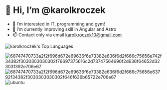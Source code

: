 # 👋 Hi, I’m @karolkroczek
- 👀 I’m interested in IT, programming and gym!
- 🌱 I’m currently improving skill in Angular and Astro
- 📫 Contact only via email karolkroczek10@gmail.com



![karolkroczek's Top Languages](https://github-readme-stats.vercel.app/api/top-langs/?username=karolkroczek&theme=dark&show_icons=true&hide_border=true&layout=compact)

![68747470733a2f2f696d672e69636f6e73382e636f6d2f666c75656e742f34382f3030303030302f76697375616c2d73747564696f2d636f64652d323031392e706e67](https://github.com/user-attachments/assets/64b4106c-7c4c-4cda-879b-4c746eba83b3)
![68747470733a2f2f696d672e69636f6e73382e636f6d2f666c75656e63792f34382f3030303030302f646f636b65722e706e67](https://github.com/user-attachments/assets/8d47ba20-e895-410b-8dad-9f4f6b8678d0)
![ubuntu](https://github.com/user-attachments/assets/1024371b-6293-494e-9b0e-fb2d3f485bdb)

<!---
karolkroczek/karolkroczek is a ✨ special ✨ repository because its `README.md` (this file) appears on your GitHub profile.
You can click the Preview link to take a look at your changes.
--->
